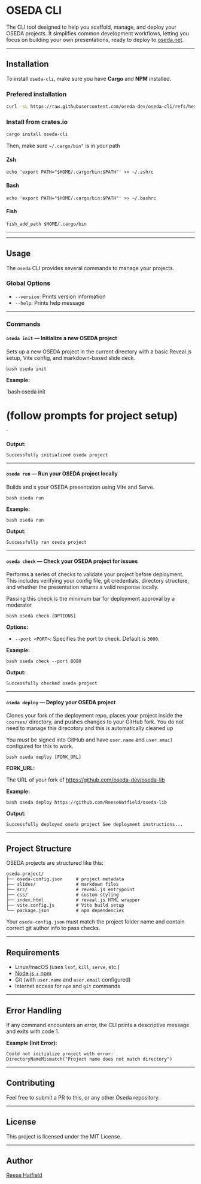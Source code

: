 # OSEDA CLI

The CLI tool designed to help you scaffold, manage, and deploy your OSEDA projects. It simplifies common development workflows, letting you focus on building your own presentations, ready to deploy to [oseda.net](https://oseda.net).

---

## Installation

To install `oseda-cli`, make sure you have **Cargo** and **NPM** installed.

### Prefered installation

```bash
curl -sL https://raw.githubusercontent.com/oseda-dev/oseda-cli/refs/heads/main/scripts/curl-install.sh | $SHELL
```

### Install from crates.io
```bash
cargo install oseda-cli
```
Then, make sure `~/.cargo/bin"` is in your path

#### **Zsh**
```
echo 'export PATH="$HOME/.cargo/bin:$PATH"' >> ~/.zshrc
```
#### **Bash**
```
echo 'export PATH="$HOME/.cargo/bin:$PATH"' >> ~/.bashrc
```
#### **Fish**
```
fish_add_path $HOME/.cargo/bin
```

---



---

## Usage

The `oseda` CLI provides several commands to manage your projects.

### Global Options

- `--version`: Prints version information
- `--help`: Prints help message

---

### Commands

#### `oseda init` — Initialize a new OSEDA project

Sets up a new OSEDA project in the current directory with a basic Reveal.js setup, Vite config, and markdown-based slide deck.

`bash
oseda init
`

**Example:**

`bash
oseda init
# (follow prompts for project setup)
`

**Output:**

`
Successfully initialized oseda project
`

---

#### `oseda run` — Run your OSEDA project locally

Builds and s your OSEDA presentation using Vite and Serve.

`bash
oseda run
`

**Example:**

`bash
oseda run
`

**Output:**

`
Successfully ran oseda project
`

---

#### `oseda check` — Check your OSEDA project for issues

Performs a series of checks to validate your project before deployment. This includes verifying your config file, git credentials, directory structure, and whether the presentation returns a valid response locally.

Passing this check is the minimum bar for deployment approval by a moderator

`bash
oseda check [OPTIONS]
`

**Options:**

- `--port <PORT>`: Specifies the port to check. Default is `3000`.

**Example:**

`bash
oseda check --port 8080
`

**Output:**

`
Successfully checked oseda project
`

---

#### `oseda deploy` — Deploy your OSEDA project

Clones your fork of the deployment repo, places your project inside the `courses/` directory, and pushes changes to your GitHub fork. You do not need to manage this direcotory and this is automatically cleaned up

You *must* be signed into GitHub and have `user.name` and `user.email` configured for this to work.

`bash
oseda deploy [FORK_URL]
`

**FORK_URL:**

The URL of your fork of https://github.com/oseda-dev/oseda-lib

**Example:**

`bash
oseda deploy https://github.com/ReeseHatfield/oseda-lib
`

**Output:**

`
Successfully deployed oseda project
See deployment instructions...
`

---

## Project Structure

OSEDA projects are structured like this:

```
oseda-project/
├── oseda-config.json     # project metadata
├── slides/               # markdown files
├── src/                  # reveal.js entrypoint
├── css/                  # custom styling
├── index.html            # reveal.js HTML wrapper
├── vite.config.js        # Vite build setup
└── package.json          # npm dependencies
```

Your `oseda-config.json` must match the project folder name and contain correct git author info to pass checks.

---

## Requirements

- Linux/macOS (uses `lsof`, `kill`, `serve`, etc.)
- [Node.js + npm](https://nodejs.org/)
- Git (with `user.name` and `user.email` configured)
- Internet access for `npm` and `git` commands

---

## Error Handling

If any command encounters an error, the CLI prints a descriptive message and exits with code 1.

**Example (Init Error):**

`
Could not initialize project with error: DirectoryNameMismatch("Project name does not match directory")
`

---

## Contributing

Feel free to submit a PR to this, or any other Oseda repository.

---

## License

This project is licensed under the MIT License.

---

## Author

[Reese Hatfield](https://github.com/ReeseHatfield)
